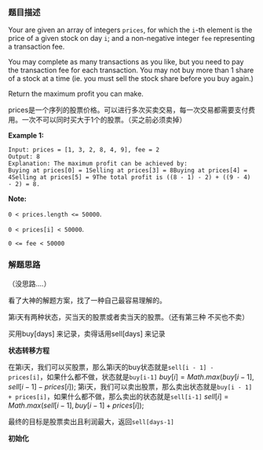 ### 题目描述

Your are given an array of integers `prices`, for which the `i`-th element is the price of a given stock on day `i`; and a non-negative integer `fee` representing a transaction fee.

You may complete as many transactions as you like, but you need to pay the transaction fee for each transaction. You may not buy more than 1 share of a stock at a time (ie. you must sell the stock share before you buy again.)

Return the maximum profit you can make.

prices是一个序列的股票价格。可以进行多次买卖交易，每一次交易都需要支付费用。一次不可以同时买大于1个的股票。（买之前必须卖掉）

**Example 1:**

```
Input: prices = [1, 3, 2, 8, 4, 9], fee = 2
Output: 8
Explanation: The maximum profit can be achieved by:
Buying at prices[0] = 1Selling at prices[3] = 8Buying at prices[4] = 4Selling at prices[5] = 9The total profit is ((8 - 1) - 2) + ((9 - 4) - 2) = 8.
```

**Note:**

`0 < prices.length <= 50000`.

`0 < prices[i] < 50000`.

```
0 <= fee < 50000
```

### 解题思路

（没思路....）

看了大神的解题方案，找了一种自己最容易理解的。

第i天有两种状态，买当天的股票或者卖当天的股票。（还有第三种 不买也不卖）

买用buy[days] 来记录，卖得话用sell[days] 来记录

**状态转移方程**

在第i天，我们可以买股票，那么第i天的buy状态就是`sell[i - 1] - prices[i]`，如果什么都不做，状态就是`buy[i-1]`
$buy[i] = Math.max(buy[i - 1], sell[i - 1] - prices[i]);$
第i天，我们可以卖出股票，那么卖出状态就是`buy[i - 1] + prices[i]`，如果什么都不做，那么卖出的状态就是`sell[i-1]`
$sell[i] = Math.max(sell[i - 1], buy[i - 1] + prices[i]);$

最终的目标是股票卖出且利润最大，返回`sell[days-1]`

**初始化**
